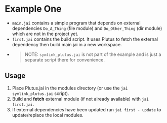# Example One

- `main.jai` contains a simple program that depends on external dependencies `Do_A_Thing` (file module) and `Do_Other_Thing` (dir module) which are not in the project yet.
- `first.jai` contains the build script. It uses Plutus to fetch the external dependency then build main.jai in a new workspace.
- >NOTE: `symlink_plutus.jai` is not part of the example and is just a separate script there for convenience.

## Usage

1. Place Plutus.jai in the modules directory (or use the `jai symlink_plutus.jai` script).
1. Build and **fetch** external module (if not already available) with `jai first.jai`.
1. If external dependencies have been updated run `jai first - update` to update/replace the local modules.
